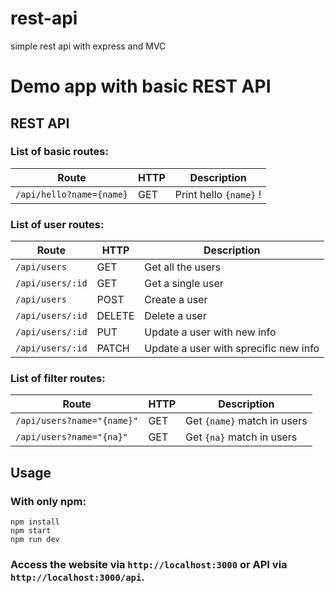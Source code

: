 # rest-api
simple rest api with express and MVC

# Demo app with basic REST API

## REST API

### List of basic routes:

| Route                  | HTTP | Description          |
| ---------------------- | ---- | -------------------- |
| `/api/hello?name={name}` | GET  | Print hello `{name}` ! |

### List of user routes:

| Route          | HTTP   | Description                           |
| -------------- | ------ | ------------------------------------- |
| `/api/users`     | GET    | Get all the users                     |
| `/api/users/:id` | GET    | Get a single user                     |
| `/api/users`     | POST   | Create a user                         |
| `/api/users/:id` | DELETE | Delete a user                         |
| `/api/users/:id` | PUT    | Update a user with new info           |
| `/api/users/:id` | PATCH  | Update a user with sprecific new info |

### List of filter routes:

| Route                    | HTTP | Description               |
| ------------------------ | ---- | ------------------------- |
| `/api/users?name="{name}"` | GET  | Get `{name}` match in users |
| `/api/users?name="{na}"`   | GET  | Get `{na}` match in users   |

## Usage
### With only npm:

```
npm install
npm start
npm run dev
```

### Access the website via `http://localhost:3000` or API via `http://localhost:3000/api`.
